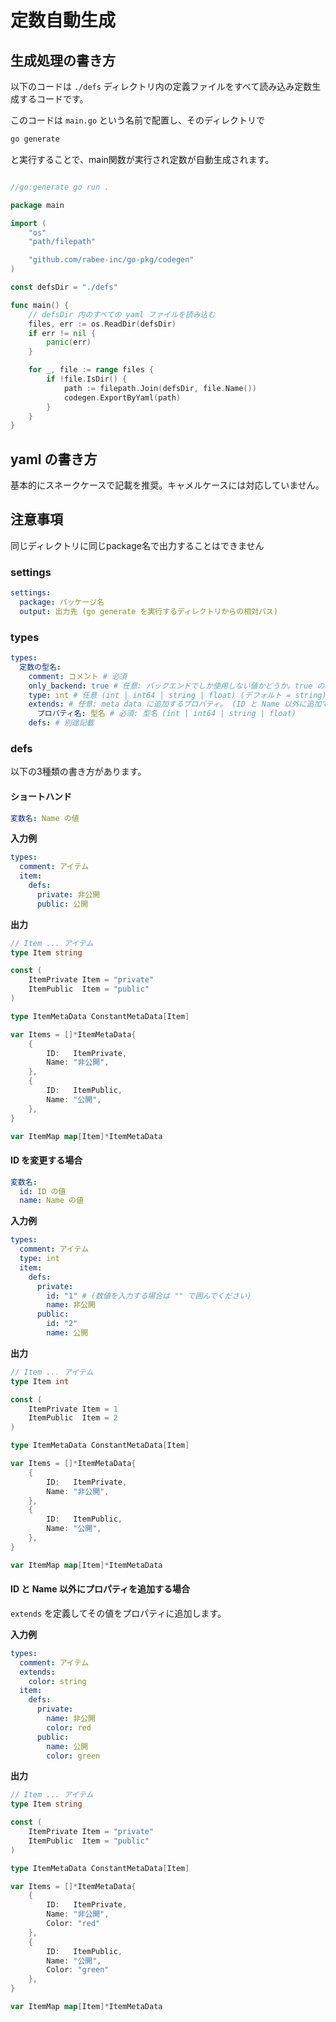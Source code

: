 # 定数自動生成

## 生成処理の書き方

以下のコードは `./defs` ディレクトリ内の定義ファイルをすべて読み込み定数生成するコードです。

このコードは `main.go` という名前で配置し、そのディレクトリで

```bash
go generate
```

と実行することで、main関数が実行され定数が自動生成されます。

```go:main.go

//go:generate go run .

package main

import (
	"os"
	"path/filepath"

	"github.com/rabee-inc/go-pkg/codegen"
)

const defsDir = "./defs"

func main() {
	// defsDir 内のすべての yaml ファイルを読み込む
	files, err := os.ReadDir(defsDir)
	if err != nil {
		panic(err)
	}

	for _, file := range files {
		if !file.IsDir() {
			path := filepath.Join(defsDir, file.Name())
			codegen.ExportByYaml(path)
		}
	}
}


```

## yaml の書き方

基本的にスネークケースで記載を推奨。キャメルケースには対応していません。

## 注意事項

同じディレクトリに同じpackage名で出力することはできません

### settings

```yaml
settings:
  package: パッケージ名
  output: 出力先 (go generate を実行するディレクトリからの相対パス)
```

### types

```yaml
types:
  定数の型名:
    comment: コメント # 必須
    only_backend: true # 任意: バックエンドでしか使用しない値かどうか。true の場合はフロントに返す値に含めません
    type: int # 任意 (int | int64 | string | float) (デフォルト = string)
    extends: # 任意: meta data に追加するプロパティ。 (ID と Name 以外に追加でプロパティを含める場合に使用してください)
      プロパティ名: 型名 # 必須: 型名 (int | int64 | string | float)
    defs: # 別途記載

```

### defs

以下の3種類の書き方があります。

#### ショートハンド

```yaml
変数名: Name の値
```

**入力例**

```yaml
types:
  comment: アイテム
  item:
    defs:
      private: 非公開
      public: 公開 
```

**出力**

```go
// Item ... アイテム
type Item string

const (
	ItemPrivate Item = "private"
	ItemPublic  Item = "public"
)

type ItemMetaData ConstantMetaData[Item]

var Items = []*ItemMetaData{
	{
		ID:   ItemPrivate,
		Name: "非公開",
	},
	{
		ID:   ItemPublic,
		Name: "公開",
	},
}

var ItemMap map[Item]*ItemMetaData

```

#### ID を変更する場合

```yaml
変数名:
  id: ID の値
  name: Name の値
```


**入力例**

```yaml
types:
  comment: アイテム
  type: int
  item:
    defs:
      private:
        id: "1" # (数値を入力する場合は "" で囲んでください)
        name: 非公開
      public:
        id: "2"
        name: 公開 
```

**出力**

```go
// Item ... アイテム
type Item int

const (
	ItemPrivate Item = 1
	ItemPublic  Item = 2
)

type ItemMetaData ConstantMetaData[Item]

var Items = []*ItemMetaData{
	{
		ID:   ItemPrivate,
		Name: "非公開",
	},
	{
		ID:   ItemPublic,
		Name: "公開",
	},
}

var ItemMap map[Item]*ItemMetaData

```

#### ID と Name 以外にプロパティを追加する場合

`extends` を定義してその値をプロパティに追加します。

**入力例**

```yaml
types:
  comment: アイテム
  extends: 
    color: string
  item:
    defs:
      private:
        name: 非公開
        color: red
      public:
        name: 公開 
        color: green
```

**出力**

```go
// Item ... アイテム
type Item string

const (
	ItemPrivate Item = "private"
	ItemPublic  Item = "public"
)

type ItemMetaData ConstantMetaData[Item]

var Items = []*ItemMetaData{
	{
		ID:   ItemPrivate,
		Name: "非公開",
		Color: "red"
	},
	{
		ID:   ItemPublic,
		Name: "公開",
		Color: "green"
	},
}

var ItemMap map[Item]*ItemMetaData

```
